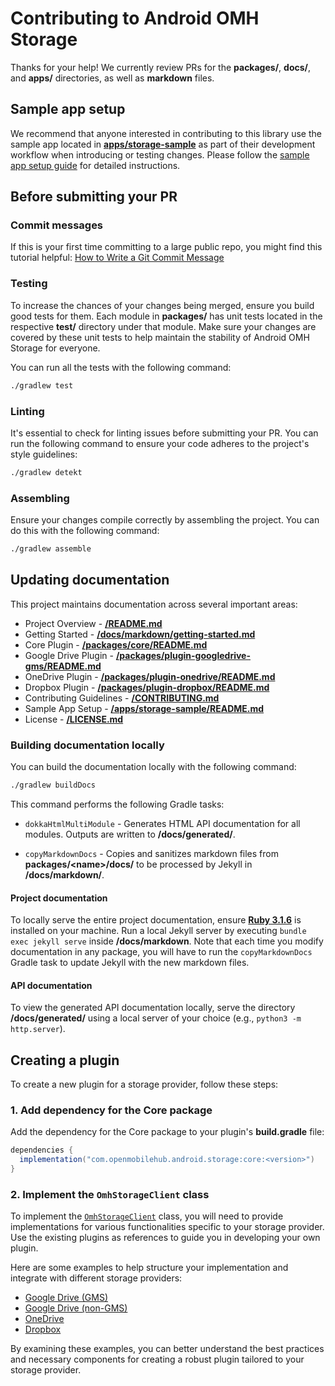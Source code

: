 # Contributing to Android OMH Storage

Thanks for your help! We currently review PRs for the **packages/**, **docs/**, and **apps/** directories, as well as **markdown** files.

## Sample app setup

We recommend that anyone interested in contributing to this library use the sample app located in [**apps/storage-sample**](https://github.com/openmobilehub/android-omh-storage/blob/main/apps/storage-sample) as part of their development workflow when introducing or testing changes. Please follow the [sample app setup guide](https://github.com/openmobilehub/android-omh-storage/blob/main/apps/storage-sample/README.md) for detailed instructions.

## Before submitting your PR

### Commit messages

If this is your first time committing to a large public repo, you might find this tutorial helpful: [How to Write a Git Commit Message](https://cbea.ms/git-commit)

### Testing

To increase the chances of your changes being merged, ensure you build good tests for them. Each module in **packages/** has unit tests located in the respective **test/** directory under that module. Make sure your changes are covered by these unit tests to help maintain the stability of Android OMH Storage for everyone.

You can run all the tests with the following command:

```bash
./gradlew test
```

### Linting

It's essential to check for linting issues before submitting your PR. You can run the following command to ensure your code adheres to the project's style guidelines:

```bash
./gradlew detekt
```

### Assembling

Ensure your changes compile correctly by assembling the project. You can do this with the following command:

```bash
./gradlew assemble
```

## Updating documentation

This project maintains documentation across several important areas:

- Project Overview - [**/README.md**](/README.md)
- Getting Started - [**/docs/markdown/getting-started.md**](/docs/markdown/getting-started.md)
- Core Plugin - [**/packages/core/README.md**](/packages/core/README.md)
- Google Drive Plugin - [**/packages/plugin-googledrive-gms/README.md**](/packages/plugin-googledrive-gms/README.md)
- OneDrive Plugin - [**/packages/plugin-onedrive/README.md**](/packages/plugin-onedrive/README.md)
- Dropbox Plugin - [**/packages/plugin-dropbox/README.md**](/packages/plugin-dropbox/README.md)
- Contributing Guidelines - [**/CONTRIBUTING.md**](/CONTRIBUTING.md)
- Sample App Setup - [**/apps/storage-sample/README.md**](/apps/storage-sample/README.md)
- License - [**/LICENSE.md**](/LICENSE.md)

### Building documentation locally

You can build the documentation locally with the following command:

```bash
./gradlew buildDocs
```

This command performs the following Gradle tasks:

- `dokkaHtmlMultiModule` - Generates HTML API documentation for all modules. Outputs are written to **/docs/generated/**.

- `copyMarkdownDocs` - Copies and sanitizes markdown files from **packages/\<name\>/docs/** to be processed by Jekyll in **/docs/markdown/**.

#### Project documentation

To locally serve the entire project documentation, ensure [**Ruby 3.1.6**](https://www.ruby-lang.org/en/news/2024/05/29/ruby-3-1-6-released) is installed on your machine. Run a local Jekyll server by executing `bundle exec jekyll serve` inside **/docs/markdown**. Note that each time you modify documentation in any package, you will have to run the `copyMarkdownDocs` Gradle task to update Jekyll with the new markdown files.

#### API documentation

To view the generated API documentation locally, serve the directory **/docs/generated/** using a local server of your choice (e.g., `python3 -m http.server`).

## Creating a plugin

To create a new plugin for a storage provider, follow these steps:

### 1. Add dependency for the Core package

Add the dependency for the Core package to your plugin's **build.gradle** file:

```gradle
dependencies {
  implementation("com.openmobilehub.android.storage:core:<version>")
}
```

### 2. Implement the `OmhStorageClient` class

To implement the [`OmhStorageClient`](https://openmobilehub.github.io/android-omh-storage/api/packages/core/com.openmobilehub.android.storage.core/-omh-storage-client) class, you will need to provide implementations for various functionalities specific to your storage provider. Use the existing plugins as references to guide you in developing your own plugin.

Here are some examples to help structure your implementation and integrate with different storage providers:

- [Google Drive (GMS)](https://github.com/openmobilehub/android-omh-storage/tree/main/packages/plugin-googledrive-gms)
- [Google Drive (non-GMS)](https://github.com/openmobilehub/android-omh-storage/tree/main/packages/plugin-googledrive-non-gms)
- [OneDrive](https://github.com/openmobilehub/android-omh-storage/tree/main/packages/plugin-onedrive)
- [Dropbox](https://github.com/openmobilehub/android-omh-storage/tree/main/packages/plugin-dropbox)

By examining these examples, you can better understand the best practices and necessary components for creating a robust plugin tailored to your storage provider.
